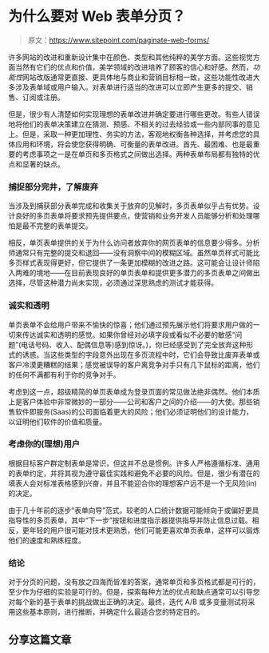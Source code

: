 # 为什么要对 Web 表单分页？

> 原文：<https://www.sitepoint.com/paginate-web-forms/>

许多网站的改进和重新设计集中在颜色、类型和其他纯粹的美学方面。这些视觉方面当然有它们的优点和价值，美学领域的改进培养了顾客的信心和好感。然而，*功能性*网站改版通常更直接、更具体地与商业和营销目标相一致，这些功能性改进大多涉及表单域或用户输入。对表单进行适当的改进可以立即产生更多的提交、销售、订阅或注册。

但是，很少有人清楚如何实现理想的表单改进并确定要进行哪些更改。有些人错误地将他们的表单决策建立在猜测、预感、不相关的过去经验或一些内部同事的意见上。但是，采取一种更加理性、务实的方法，客观地权衡各种选择，并考虑您的具体应用和环境，将会使您获得明确、可衡量的表单改进。首先、最困难、也是最重要的考虑事项之一是在单页和多页格式之间做出选择。两种表单布局都有独特的优点和显著的缺点。

### 捕捉部分完井，了解废弃

当涉及到捕获部分表单完成和收集关于放弃的见解时，多页表单似乎占有优势。设计良好的多页表单将要求预先提供要点，使营销和业务开发人员能够分析和处理哪怕是最不完整的表单提交。

相反，单页表单提供的关于为什么访问者放弃你的网页表单的信息要少得多。分析师通常只有完整的提交和退回——没有洞察中间的模糊区域。虽然单页样式可能比多页样式表现得更好，但它提供了一条更加模糊的改进之路。这可能会让设计师陷入两难的境地——在目前表现良好的单页表单和提供更多潜力的多页表单之间做出选择，尽管这种潜力尚未实现，必须通过深思熟虑的测试才能获得。

### 诚实和透明

单页表单不会给用户带来不愉快的惊喜；他们通过预先展示他们将要求用户做的一切来传达诚实和透明的感觉。如果你曾经对必填字段或看似不必要的敏感“问题”(电话号码、收入、配偶信息等)感到惊讶。)，你已经感受到了完全放弃这种形式的诱惑。当这些类型的字段意外出现在多页流程中时，它们会导致比废弃表单或客户冷漠更糟糕的结果；感觉被误导的客户离竞争对手只有几下鼠标的距离，他们的任何不满都有利于你的竞争对手。

考虑到这一点，超级精简的单页表单成为登录页面的常见做法绝非偶然。他们本质上是客户体验中非常微妙的一部分——公司和客户之间的介绍——的大使。那些销售软件即服务(Saas)的公司面临着更大的风险；他们必须证明他们的设计能力，以证明他们软件的价值和质量。

### 考虑你的(理想)用户

根据目标客户群定制表单是常识，但这并不总是惯例。许多人严格遵循标准、通用的表单约定，并将其视为遵守最佳实践和避免不必要的风险。但是，很少有潜在的填表人会对标准表格感到兴奋，并且不能迎合你的理想客户远不是一个无风险(in)的决定。

由于几十年前的逐步“表单向导”范式，较老的人口统计数据可能倾向于或偏好更具指导性的多页表单，其中“下一步”按钮和进度指示器提供指导并防止信息过载。相反，更年轻的用户很可能对技术更熟悉，他们可能更喜欢单页表单，这样可以锻炼他们的速度和熟练程度。

### 结论

对于分页的问题，没有放之四海而皆准的答案，通常单页和多页格式都是可行的，至少作为仔细的实验是可行的。但是，探索每种方法的优点和缺点通常可以引导您对每个新的基于表单的挑战做出正确的决定。最终，迭代 A/B 或多变量测试将采用这些基本原则，进行推断，并确定什么最适合您的特定目的。

## 分享这篇文章